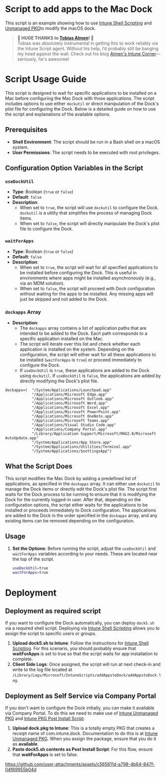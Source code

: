 # Script to add apps to the Mac Dock

This script is an example showing how to use [Intune Shell Scripting](https://docs.microsoft.com/en-us/mem/intune/apps/macos-shell-scripts) and [Unmanaged PKG](https://learn.microsoft.com/en-us/mem/intune/apps/macos-unmanaged-pkg)to modify the macOS dock.

> **🚨 HUGE THANKS to [Tobias Almen](https://almenscorner.io)! 🚨**  
> Tobias was absolutely instrumental in getting this to work reliably via the Intune Script agent. Without his help, I’d probably still be banging my head against the wall. Check out his blog [Almen's Intune Corner](https://almenscorner.io)—seriously, he's awesome!

# Script Usage Guide

This script is designed to wait for specific applications to be installed on a Mac before configuring the Mac Dock with those applications. The script includes options to use either `dockutil` or direct manipulation of the Dock's plist file for configuring the Dock. Below is a detailed guide on how to use the script and explanations of the available options.

## Prerequisites

- **Shell Environment**: The script should be run in a Bash shell on a macOS system.
- **User Permissions**: The script needs to be executed with root privileges.

## Configuration Option Variables in the Script

### `useDockUtil`

- **Type**: Boolean (`true` or `false`)
- **Default**: `false`
- **Description**: 
  - When set to `true`, the script will use `dockutil` to configure the Dock. `dockutil` is a utility that simplifies the process of managing Dock items.
  - When set to `false`, the script will directly manipulate the Dock's plist file to configure the Dock.

### `waitForApps`

- **Type**: Boolean (`true` or `false`)
- **Default**: `false`
- **Description**: 
  - When set to `true`, the script will wait for all specified applications to be installed before configuring the Dock. This is useful in environments where apps might be installed asynchronously (e.g., via an MDM solution).
  - When set to `false`, the script will proceed with Dock configuration without waiting for the apps to be installed. Any missing apps will just be skipped and not added to the Dock.

### `dockapps` Array

- **Description**:
  - The `dockapps` array contains a list of application paths that are intended to be added to the Dock. Each path corresponds to a specific application installed on the Mac.
  - The script will iterate over this list and check whether each application is installed on the system. Depending on the configuration, the script will either wait for all these applications to be installed (`waitForApps` is `true`) or proceed immediately to configure the Dock.
  - If `useDockUtil` is `true`, these applications are added to the Dock using `dockutil`. If `useDockUtil` is `false`, the applications are added by directly modifying the Dock's plist file.

```
dockapps=(  "/System/Applications/Launchpad.app"
            "/Applications/Microsoft Edge.app"
            "/Applications/Microsoft Outlook.app"
            "/Applications/Microsoft Word.app"
            "/Applications/Microsoft Excel.app"
            "/Applications/Microsoft PowerPoint.app"
            "/Applications/Microsoft OneNote.app"
            "/Applications/Microsoft Teams.app"
            "/Applications/Visual Studio Code.app"
            "/Applications/Company Portal.app"
            "/Library/Application Support/Microsoft/MAU2.0/Microsoft AutoUpdate.app"
            "/System/Applications/App Store.app"
            "/System/Applications/Utilities/Terminal.app"
            "/System/Applications/$settingsApp")
```

## What the Script Does

This script modifies the Mac Dock by adding a predefined list of applications, as specified in the `dockapps` array. It can either use `dockutil` to manage the Dock items or directly edit the Dock's plist file. The script first waits for the Dock process to be running to ensure that it is modifying the Dock for the currently logged-in user. After that, depending on the configuration options, the script either waits for the applications to be installed or proceeds immediately to Dock configuration. The applications are added to the Dock in the order specified in the `dockapps` array, and any existing items can be removed depending on the configuration.

## Usage

1. **Set the Options**: Before running the script, adjust the `useDockUtil` and `waitForApps` variables according to your needs. These are located near the top of the script.

   ```bash
   useDockUtil=true
   waitForApps=true

# Deployment

## Deployment as required script

If you want to configure the Dock automatically, you can deploy `dock5.sh` via a required shell script. Deploying via [Intune Shell Scripting](https://docs.microsoft.com/en-us/mem/intune/apps/macos-shell-scripts) allows you to assign the script to specific users or groups.

1. **Upload dock5.sh to Intune**: Follow the instructions for [Intune Shell Scripting](https://docs.microsoft.com/en-us/mem/intune/apps/macos-shell-scripts). For this scenario, you should probably ensure that **waitForApps** is set to true so that the script waits for app installation to complete.
2. **Client Side Logs**: Once assigned, the script will run at next check-in and write to the log file located at `/Library/Logs/Microsoft/IntuneScripts/addAppstoDock/addAppstoDock.log`.

## Deployment as Self Service via Company Portal

If you don't want to configure the Dock initially, you can make it available via Company Portal. To do this we need to make use of [Intune Unmanaged PKG](https://learn.microsoft.com/en-us/mem/intune/apps/macos-unmanaged-pkg) and [Intune PKG Post Install Script](https://learn.microsoft.com/en-us/mem/intune/apps/macos-unmanaged-pkg#step-2--program).

1. **Upload dock.pkg to Intune**: This is a totally empty PKG that creates a receipt name of com.intune.dock. Documentation to do this is at [Intune Unmanaged PKG](https://learn.microsoft.com/en-us/mem/intune/apps/macos-unmanaged-pkg). When you assign the package, ensure that you do it as **available**.
2. **Paste dock5.sh contents as Post Install Script**: For this flow, ensure that **waitForApps** is set to false.

https://github.com/user-attachments/assets/c565611d-a798-4b64-847f-04f69955b04d


